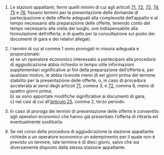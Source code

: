 1. Le stazioni appaltanti, fermi quelli minimi di cui agli articoli [71](/index.html?article=articolo-71&version=1), [72](/index.html?article=articolo-72&version=1), [73](/index.html?article=articolo-73&version=1), [74](/index.html?article=articolo-74&version=1), [75](/index.html?article=articolo-75&version=1) e [76](/index.html?article=articolo-76&version=1), fissano termini per la presentazione delle domande di partecipazione e delle offerte adeguati alla complessità dell’appalto e al tempo necessario alla preparazione delle offerte, tenendo conto del tempo necessario alla visita dei luoghi, ove indispensabile alla formulazione dell’offerta, e di quello per la consultazione sul posto dei documenti di gara e dei relativi allegati.

2. I termini di cui al comma 1 sono prorogati in misura adeguata e proporzionale: <br>a) se un operatore economico interessato a partecipare alla procedura di aggiudicazione abbia richiesto in tempo utile informazioni supplementari significative ai fini della preparazione dell’offerta e, per qualsiasi motivo, le abbia ricevute meno di sei giorni prima del termine stabilito per la presentazione delle offerte, o, in caso di procedura accelerata ai sensi degli articoli [71](/index.html?article=articolo-71&version=1), comma 3, e [72](/index.html?article=articolo-72&version=1), comma 6, meno di quattro giorni prima; <br>b) se sono apportate modifiche significative ai documenti di gara; <br>c) nei casi di cui all’[articolo 25](/index.html?article=articolo-25&version=1), comma 2, terzo periodo.

3. In caso di proroga dei termini di presentazione delle offerte è consentito agli operatori economici che hanno già presentato l’offerta di ritirarla ed eventualmente sostituirla.
 
4. Se nel corso della procedura di aggiudicazione la stazione appaltante richiede a un operatore economico un adempimento per il quale non è previsto un termine, tale termine è di dieci giorni, salvo che sia diversamente disposto dalla stessa stazione appaltante. 
